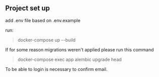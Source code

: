 ## Project set up

add .env file based on .env.example

run:

 > docker-compose up --build

If for some reason migrations weren't applied please run this command

 > docker-compose exec app alembic upgrade head
 
To be able to login is necessary to confirm email.
